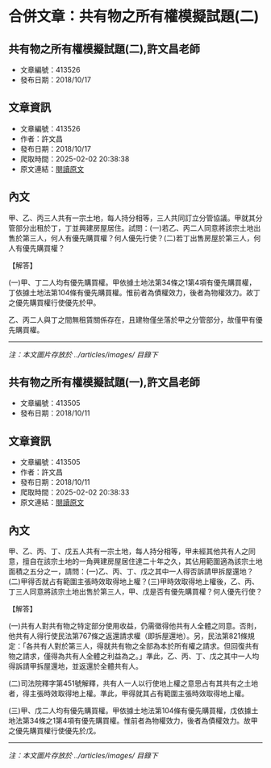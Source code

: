# 合併文章：共有物之所有權模擬試題(二)

## 共有物之所有權模擬試題(二),許文昌老師
- 文章編號：413526
- 發布日期：2018/10/17


## 文章資訊
- 文章編號：413526
- 作者：許文昌
- 發布日期：2018/10/17
- 爬取時間：2025-02-02 20:38:38
- 原文連結：[閱讀原文](https://real-estate.get.com.tw/Columns/detail.aspx?no=413526)

## 內文
甲、乙、丙三人共有一宗土地，每人持分相等，三人共同訂立分管協議。甲就其分管部分出租於丁，丁並興建房屋居住。試問：(一)若乙、丙二人同意將該宗土地出售於第三人，何人有優先購買權？何人優先行使？(二)若丁出售房屋於第三人，何人有優先購買權？

【解答】

(一)甲、丁二人均有優先購買權。甲依據土地法第34條之1第4項有優先購買權，丁依據土地法第104條有優先購買權。惟前者為債權效力，後者為物權效力。故丁之優先購買權行使優先於甲。

乙、丙二人與丁之間無租賃關係存在，且建物僅坐落於甲之分管部分，故僅甲有優先購買權。

---
*注：本文圖片存放於 ../articles/images/ 目錄下*


## 共有物之所有權模擬試題(一),許文昌老師
- 文章編號：413505
- 發布日期：2018/10/11


## 文章資訊
- 文章編號：413505
- 作者：許文昌
- 發布日期：2018/10/11
- 爬取時間：2025-02-02 20:38:33
- 原文連結：[閱讀原文](https://real-estate.get.com.tw/Columns/detail.aspx?no=413505)

## 內文
甲、乙、丙、丁、戊五人共有一宗土地，每人持分相等，甲未經其他共有人之同意，擅自在該宗土地的一角興建房屋居住達二十年之久，其佔用範圍適為該宗土地面積之五分之一，請問：(一)乙、丙、丁、戊之其中一人得否訴請甲拆屋還地？(二)甲得否就占有範圍主張時效取得地上權？(三)甲時效取得地上權後，乙、丙、丁三人同意將該宗土地出售於第三人，甲、戊是否有優先購買權？何人優先行使？

【解答】

(一)共有人對共有物之特定部分使用收益，仍需徵得他共有人全體之同意。否則，他共有人得行使民法第767條之返還請求權（即拆屋還地）。另，民法第821條規定：「各共有人對於第三人，得就共有物之全部為本於所有權之請求。但回復共有物之請求，僅得為共有人全體之利益為之。」準此，乙、丙、丁、戊之其中一人均得訴請甲拆屋還地，並返還於全體共有人。

(二)司法院釋字第451號解釋，共有人一人以行使地上權之意思占有其共有之土地者，得主張時效取得地上權。準此，甲得就其占有範圍主張時效取得地上權。

(三)甲、戊二人均有優先購買權。甲依據土地法第104條有優先購買權，戊依據土地法第34條之1第4項有優先購買權。惟前者為物權效力，後者為債權效力。故甲之優先購買權行使優先於戊。

---
*注：本文圖片存放於 ../articles/images/ 目錄下*

